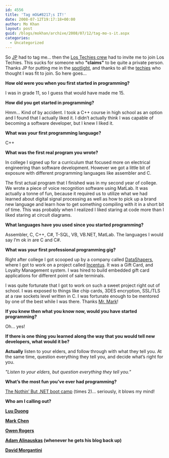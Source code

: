 ```yaml
---
id: 4556
title: 'Tag mO&#8217;s IT!'
date: 2008-07-12T19:17:18+00:00
author: Mo Khan
layout: post
guid: /blogs/mokhan/archive/2008/07/12/tag-mo-s-it.aspx
categories:
  - Uncategorized
---
```

So [JP](http://blog.jpboodhoo.com/HowDidIGetStartedInSoftwareDevelopment.aspx) had to tag me&#8230; then the [Los Techies crew](http://www.lostechies.com/) had to invite me to join Los Techies. This sucks for someone who **"claims"** to be quite a private person. Thanks JP for putting me in the [spotlight](http://mokhan.ca/blog/2007/10/04/The+Spotlight+Theory.aspx), and thanks to all the [techies](http://www.lostechies.com/blogs/jason_meridth/archive/2008/07/12/lostechies-welcomes-mo-khan.aspx) who thought I was fit to join. So here goes&#8230;

**How old were you when you first started in programming?**

I was in grade 11, so I guess that would have made me 15. 

**How did you get started in programming?**

Hmm&#8230; Kind of by accident. I took a C++ course in high school as an option and I found that I actually liked it. I didn&#8217;t actually think I was capable of becoming a software developer, but I knew I liked it.

**What was your first programming language?**

C++

**What was the first real program you wrote?**

In college I signed up for a curriculum that focused more on electrical engineering than software development. However we got a little bit of exposure with different programming languages like assembler and C.

The first actual program that I finished was in my second year of college. We wrote a piece of voice recognition software using MatLab. It was actually a tonne of fun, because it required us to utilize what we had learned about digital signal processing as well as how to pick up a brand new language and learn how to get something compiling with it in a short bit of time. This was probably when I realized I liked staring at code more than I liked staring at circuit diagrams.

**What languages have you used since you started programming?**

Assembler, C, C++, C#, T-SQL, VB, VB.NET, MatLab. The languages I would say I&#8217;m ok in are C and C#.

**What was your first professional programming gig?**

Right after college I got scooped up by a company called [DataShapers](http://datashapers.com), where I got to work on a project called [Incentus](http://incentus.ca). It was a Gift Card, and Loyalty Management system. I was hired to build embedded gift card applications for different point of sale terminals. 

I was quite fortunate that I got to work on such a sweet project right out of school. I was exposed to things like chip cards, 3DES encryption, SSL/TLS at a raw sockets level written in C. I was fortunate enough to be mentored by one of the best while I was there. Thanks [Mr. Mark](http://dsmarkchen.blogspot.com/)! 

**If you knew then what you know now, would you have started programming?**

Oh&#8230; yes!

**If there is one thing you learned along the way that you would tell new developers, what would it be?**

**Actually** listen to your elders, and follow through with what they tell you. At the same time, question everything they tell you, and decide what&#8217;s right for you.

_"Listen to your elders, but question everything they tell you."_

**What&#8217;s the most fun you&#8217;ve ever had programming?**

[The Nothin&#8217; But .NET boot camp](http://jpboodhoo.com/training.oo) (times 2)&#8230; seriously, it blows my mind!

**Who am I calling out?**

**[Luu Duong](http://luuduong.ca/blog/)**

**[Mark Chen](http://dsmarkchen.blogspot.com/)**

**[Owen Rogers](http://exortech.com/blog/)**

**[Adam Alinauskas](http://streamlinelogic.ca) (whenever he gets his blog back up)**

**[David Morgantini](http://davidmorgantini.blogspot.com/)**